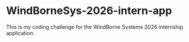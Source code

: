 # WindBorneSys-2026-intern-app
This is my coding challenge for the WindBorne Systems 2026 internship application.

